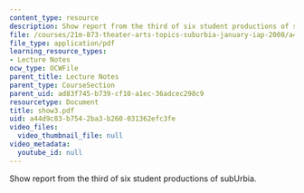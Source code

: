 ```yaml
---
content_type: resource
description: Show report from the third of six student productions of subUrbia.
file: /courses/21m-873-theater-arts-topics-suburbia-january-iap-2008/a44d9c83b7542ba3b260031362efc3fe_show3.pdf
file_type: application/pdf
learning_resource_types:
- Lecture Notes
ocw_type: OCWFile
parent_title: Lecture Notes
parent_type: CourseSection
parent_uid: ad83f745-b739-cf10-a1ec-36adcec298c9
resourcetype: Document
title: show3.pdf
uid: a44d9c83-b754-2ba3-b260-031362efc3fe
video_files:
  video_thumbnail_file: null
video_metadata:
  youtube_id: null
---
```

Show report from the third of six student productions of subUrbia.

